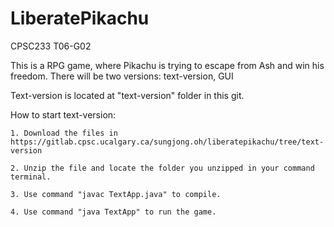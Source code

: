 # LiberatePikachu
CPSC233 T06-G02

This is a RPG game, where Pikachu is trying to escape from Ash and win his freedom. 
There will be two versions: text-version, GUI

Text-version is located at "text-version" folder in this git.

How to start text-version:
    
    1. Download the files in https://gitlab.cpsc.ucalgary.ca/sungjong.oh/liberatepikachu/tree/text-version

    2. Unzip the file and locate the folder you unzipped in your command terminal.

    3. Use command "javac TextApp.java" to compile.

    4. Use command "java TextApp" to run the game.
